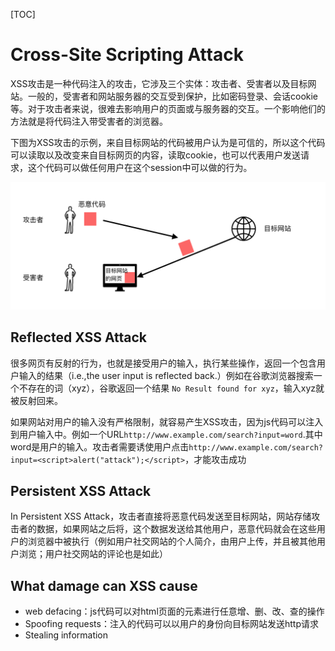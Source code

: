 [TOC]

# Cross-Site Scripting Attack

XSS攻击是一种代码注入的攻击，它涉及三个实体：攻击者、受害者以及目标网站。一般的，受害者和网站服务器的交互受到保护，比如密码登录、会话cookie等。对于攻击者来说，很难去影响用户的页面或与服务器的交互。一个影响他们的方法就是将代码注入带受害者的浏览器。

下图为XSS攻击的示例，来自目标网站的代码被用户认为是可信的，所以这个代码可以读取以及改变来自目标网页的内容，读取cookie，也可以代表用户发送请求，这个代码可以做任何用户在这个session中可以做的行为。

![XSS0](img/XSS0.png)



## Reflected XSS Attack

很多网页有反射的行为，也就是接受用户的输入，执行某些操作，返回一个包含用户输入的结果（i.e.,the user input is reflected back.）例如在谷歌浏览器搜索一个不存在的词（xyz），谷歌返回一个结果 `No Result found for xyz`，输入xyz就被反射回来。

如果网站对用户的输入没有严格限制，就容易产生XSS攻击，因为js代码可以注入到用户输入中。例如一个URL`http://www.example.com/search?input=word`.其中word是用户的输入。攻击者需要诱使用户点击`http://www.example.com/search?input=<script>alert("attack");</script>`，才能攻击成功



## Persistent XSS Attack

In Persistent XSS Attack，攻击者直接将恶意代码发送至目标网站，网站存储攻击者的数据，如果网站之后将，这个数据发送给其他用户，恶意代码就会在这些用户的浏览器中被执行（例如用户社交网站的个人简介，由用户上传，并且被其他用户浏览；用户社交网站的评论也是如此）



## What damage can XSS cause

* web defacing：js代码可以对html页面的元素进行任意增、删、改、查的操作
* Spoofing requests：注入的代码可以以用户的身份向目标网站发送http请求
* Stealing information

